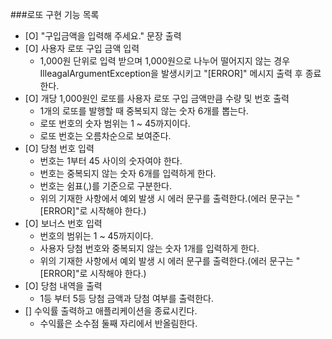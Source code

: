 ###로또 구현 기능 목록
- [O] "구입금액을 입력해 주세요." 문장 출력
- [O] 사용자 로또 구입 금액 입력
    -  1,000원 단위로 입력 받으며 1,000원으로 나누어 떨어지지 않는 경우 IlleagalArgumentException을 발생시키고 "[ERROR]" 메시지 출력 후 종료한다. 
- [O] 개당 1,000원인 로또를 사용자 로또 구입 금액만큼 수량 및 번호 출력
    - 1개의 로또를 발행할 때 중복되지 않는 숫자 6개를 뽑는다.
    - 로또 번호의 숫자 범위는 1 ~ 45까지이다.
    - 로또 번호는 오름차순으로 보여준다.
- [O] 당첨 번호 입력
    - 번호는 1부터 45 사이의 숫자여야 한다.
    - 번호는 중복되지 않는 숫자 6개를 입력하게 한다.
    - 번호는 쉼표(,)를 기준으로 구분한다.
    - 위의 기재한 사항에서 예외 발생 시 에러 문구를 출력한다.(에러 문구는 "[ERROR]"로 시작해야 한다.)
- [O] 보너스 번호 입력
    - 번호의 범위는 1 ~ 45까지이다.
    - 사용자 당첨 번호와 중복되지 않는 숫자 1개를 입력하게 한다.
    - 위의 기재한 사항에서 예외 발생 시 에러 문구를 출력한다.(에러 문구는 "[ERROR]"로 시작해야 한다.)
- [O] 당첨 내역을 출력
    - 1등 부터 5등 당첨 금액과 당첨 여부를 출력한다.
- [] 수익률 출력하고 애플리케이션을 종료시킨다.
    - 수익률은 소수점 둘째 자리에서 반올림한다.